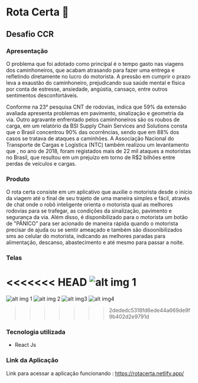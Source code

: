 # Rota Certa 🚛

## Desafio CCR

### Apresentação

<p>O problema que foi adotado como principal é o tempo
gasto nas viagens dos caminhoneiros, que acabam
atrasando para fazer uma entrega e refletindo diretamente
no lucro do motorista. A pressão em cumprir o prazo leva
a exaustão do caminhoneiro, prejudicando sua saúde
mental e física por conta de estresse, ansiedade,
angústia, cansaço, entre outros sentimentos
desconfortáveis.
</p>
<p>
Conforme na 23° pesquisa CNT de rodovias, indica que
59% da extensão avaliada apresenta problemas em
pavimento, sinalização e geometria da via. Outro
agravante enfrentado pelos caminhoneiros são os roubos
de carga, em um relatório da BSI Supply Chain Services
and Solutions consta que o Brasil concentrou 90% das
ocorrências, sendo que em 88% dos casos se tratava de
ataques a caminhões. A Associação Nacional do
Transporte de Cargas e Logística (NTC) também realizou
um levantamento que , no ano de 2018, foram registados
mais de 22 mil ataques a motoristas no Brasil, que
resultou em um prejuízo em torno de R$2 bilhões entre
perdas de veículos e cargas.

</p>

### Produto

<p>O rota certa consiste em um aplicativo que auxilie o motorista desde o início da viagem até o final de seu trajeto de uma maneira simples e fácil, através de chat onde o robô inteligente orienta o motorista qual as melhores rodovias para se trafegar, as condições da sinalização, pavimento e segurança da via. Além disso, é disponibilizado para o motorista um botão de "PÂNICO" para ser acionado de maneira rápida quando o motorista precisar de ajuda ou se sentir ameaçado e também são disoonibilizados sms ao celular do motorista, indicando as melhores paradas para alimentação, descanso, abastecimento e até mesmo para passar a noite.</p>

### Telas
<<<<<<< HEAD
![alt img 1](https://github.com/kleidimilson/Rota-certa/blob/master/Telas/Capturar.PNG?raw=true)
=======
![alt img 1](https://github.com/kleidimilson/Rota-certa/blob/master/Telas/Capturar.PNG?raw=true) 
![alt img 2](https://github.com/kleidimilson/Rota-certa/blob/master/Telas/imagem2.PNG?raw=true)
![alt img3](https://github.com/kleidimilson/Rota-certa/blob/master/Telas/imagem3.PNG?raw=true)
![alt img4](https://github.com/kleidimilson/Rota-certa/blob/master/Telas/imagem4.PNG?raw=true)




>>>>>>> 2dededc5318fd6ede44a669de9f9b402d2e9791d
### Tecnologia utilizada
<ul>
    <li>React Js</li>
    
</ul>

### Link da Aplicação

Link para acessar a aplicação funcionando : https://rotacerta.netlify.app/

